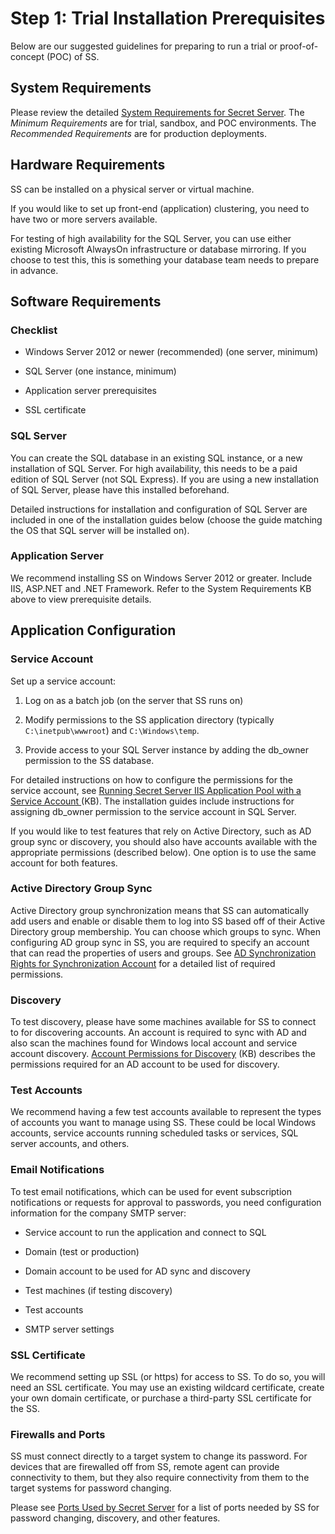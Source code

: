 [title]: # (1. Trial Installation Prerequisites)
[tags]: # (Install,Prerequisites)
[priority]: # (1001)

# Step 1: Trial Installation Prerequisites

Below are our suggested guidelines for preparing to run a trial or proof-of-concept (POC) of SS.

## System Requirements

Please review the detailed [System Requirements for Secret Server](../../secret-server-setup/system-requirements/index.md). The *Minimum Requirements* are for trial, sandbox, and POC environments. The *Recommended Requirements* are for production deployments.

## Hardware Requirements

SS can be installed on a physical server or virtual machine.

If you would like to set up front-end (application) clustering, you need to have two or more servers available.

For testing of high availability for the SQL Server, you can use either existing Microsoft AlwaysOn infrastructure or database mirroring. If you choose to test this, this is something your database team needs to prepare in advance.

## Software Requirements

### Checklist

- Windows Server 2012 or newer (recommended) (one server, minimum)

- SQL Server (one instance, minimum)

- Application server prerequisites

- SSL certificate

### SQL Server

You can create the SQL database in an existing SQL instance, or a new installation of SQL Server. For high availability, this needs to be a paid edition of SQL Server (not SQL Express). If you are using a new installation of SQL Server, please have this installed beforehand.

Detailed instructions for installation and configuration of SQL Server are included in one of the installation guides below (choose the guide matching the OS that SQL server will be installed on).

### Application Server

We recommend installing SS on Windows Server 2012 or greater. Include IIS, ASP.NET and .NET Framework. Refer to the System Requirements KB above to view prerequisite details.

## Application Configuration

### Service Account

Set up a service account:

1. Log on as a batch job (on the server that SS runs on)

1. Modify permissions to the SS application directory (typically `C:\inetpub\wwwroot`) and `C:\Windows\temp`.

1. Provide access to your SQL Server instance by adding the db_owner permission to the SS database.

For detailed instructions on how to configure the permissions for the service account, see [Running Secret Server IIS Application Pool with a Service Account ](../../secret-server-setup/installation/running-ss-iis-app-pool-service-account/index.md)(KB). The installation guides include instructions for assigning db_owner permission to the service account in SQL Server.

If you would like to test features that rely on Active Directory, such as AD group sync or discovery, you should also have accounts available with the appropriate permissions (described below). One option is to use the same account for both features.

### Active Directory Group Sync

Active Directory group synchronization means that SS can automatically add users and enable or disable them to log into SS based off of their Active Directory group membership. You can choose which groups to sync. When configuring AD group sync in SS, you are required to specify an account that can read the properties of users and groups. See [AD Synchronization Rights for Synchronization Account](../../directory-services/active-directory/ad-rights-sync-account/index.md) for a detailed list of required permissions.

### Discovery

To test discovery, please have some machines available for SS to connect to for discovering accounts. An account is required to sync with AD and also scan the machines found for Windows local account and service account discovery. [Account Permissions for Discovery](https://thycotic.force.com/support/s/article/Account-Permissions-for-Discovery) (KB) describes the permissions required for an AD account to be used for discovery.

### Test Accounts

We recommend having a few test accounts available to represent the types of accounts you want to manage using SS. These could be local Windows accounts, service accounts running scheduled tasks or services, SQL server accounts, and others.

### Email Notifications

To test email notifications, which can be used for event subscription notifications or requests for approval to passwords, you need configuration information for the company SMTP server:

- Service account to run the application and connect to SQL

- Domain (test or production)

- Domain account to be used for AD sync and discovery

- Test machines (if testing discovery)

- Test accounts

- SMTP server settings

### SSL Certificate

We recommend setting up SSL (or https) for access to SS. To do so, you will need an SSL certificate. You may use an existing wildcard certificate, create your own domain certificate, or purchase a third-party SSL certificate for the SS.

### Firewalls and Ports

SS must connect directly to a target system to change its password. For devices that are firewalled off from SS, remote agent can provide connectivity to them, but they also require connectivity from them to the target systems for password changing.

Please see [Ports Used by Secret Server](../../networking/secret-server-ports/index.md) for a list of ports needed by SS for password changing, discovery, and other features.
